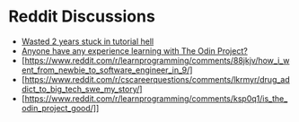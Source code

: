 # Reddit Discussions

- [Wasted 2 years stuck in tutorial hell](https://www.reddit.com/r/learnprogramming/comments/knuy19/wasted_2_years_stuck_in_tutorial_hell/)
- [Anyone have any experience learning with The Odin Project?](https://www.reddit.com/r/learnprogramming/comments/89o3oj/anyone_have_any_experience_learning_with_the_odin/)
- [https://www.reddit.com/r/learnprogramming/comments/88jkjv/how_i_went_from_newbie_to_software_engineer_in_9/]
- [https://www.reddit.com/r/cscareerquestions/comments/lkrmyr/drug_addict_to_big_tech_swe_my_story/]
- [https://www.reddit.com/r/learnprogramming/comments/ksp0q1/is_the_odin_project_good/]]
